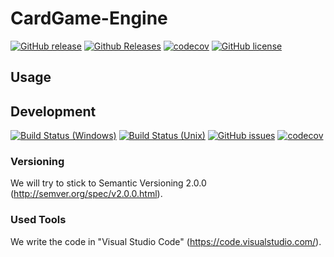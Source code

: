 # CardGame-Engine
[![GitHub release](https://img.shields.io/github/release/GreyscaleUnicorns/CardGame-Engine.svg)]()
[![Github Releases](https://img.shields.io/github/downloads/GreyscaleUnicorns/CardGame-Engine/total.svg)]()
[![codecov](https://codecov.io/gh/GreyscaleUnicorns/CardGame-Engine/branch/master/graph/badge.svg)](https://codecov.io/gh/GreyscaleUnicorns/CardGame-Engine)
[![GitHub license](https://img.shields.io/badge/license-MIT-blue.svg)](https://raw.githubusercontent.com/GreyscaleUnicorns/CardGame-Engine/master/LICENSE.txt)

## Usage

## Development
[![Build Status (Windows)](https://img.shields.io/appveyor/ci/NicoVIII/CardGame-Engine.svg?logo=appveyor&label=build%20(windows))](https://ci.appveyor.com/project/NicoVIII/CardGame-Engine)
[![Build Status (Unix)](https://img.shields.io/travis/GreyscaleUnicorns/CardGame-Engine.svg?label=build%20(unix))](https://travis-ci.org/GreyscaleUnicorns/CardGame-Engine)
[![GitHub issues](https://img.shields.io/github/issues/GreyscaleUnicorns/CardGame-Engine.svg)](https://github.com/GreyscaleUnicorns/CardGame-Engine/issues)
[![codecov](https://codecov.io/gh/GreyscaleUnicorns/CardGame-Engine/branch/develop/graph/badge.svg)](https://codecov.io/gh/GreyscaleUnicorns/CardGame-Engine)

### Versioning
We will try to stick to Semantic Versioning 2.0.0 (http://semver.org/spec/v2.0.0.html).

### Used Tools
We write the code in "Visual Studio Code" (https://code.visualstudio.com/).
